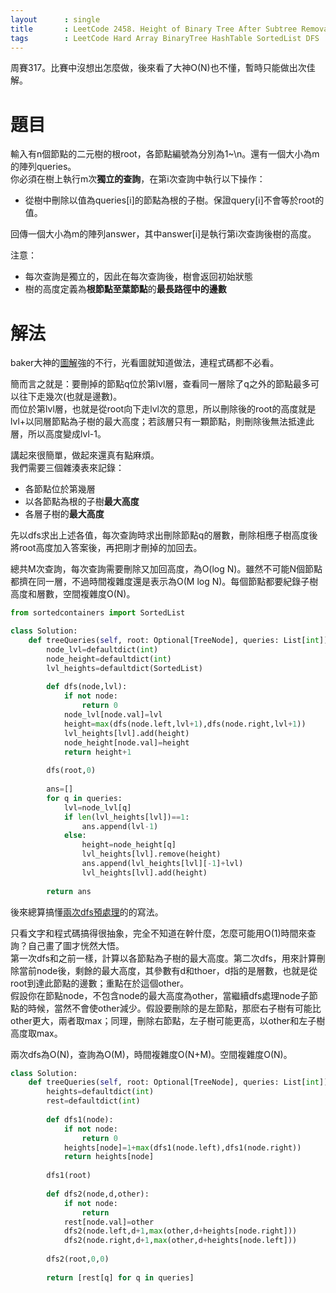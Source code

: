 ```yaml
--- 
layout      : single
title       : LeetCode 2458. Height of Binary Tree After Subtree Removal Queries
tags        : LeetCode Hard Array BinaryTree HashTable SortedList DFS
---
```

周賽317。比賽中沒想出怎麼做，後來看了大神O(N)也不懂，暫時只能做出次佳解。  

# 題目
輸入有n個節點的二元樹的根root，各節點編號為分別為1~\n。還有一個大小為m的陣列queries。  
你必須在樹上執行m次**獨立的查詢**，在第i次查詢中執行以下操作：  
- 從樹中刪除以值為queries[i]的節點為根的子樹。保證query[i]不會等於root的值。  

回傳一個大小為m的陣列answer，其中answer[i]是執行第i次查詢後樹的高度。  

注意：
- 每次查詢是獨立的，因此在每次查詢後，樹會返回初始狀態  
- 樹的高度定義為**根節點至葉節點**的**最長路徑中的邊數**  

# 解法
baker大神的[圖解](https://leetcode.com/problems/height-of-binary-tree-after-subtree-removal-queries/discuss/2757990/Python-3-Explanation-with-pictures-DFS)強的不行，光看圖就知道做法，連程式碼都不必看。  

簡而言之就是：要刪掉的節點q位於第lvl層，查看同一層除了q之外的節點最多可以往下走幾次(也就是邊數)。  
而位於第lvl層，也就是從root向下走lvl次的意思，所以刪除後的root的高度就是lvl+以同層節點為子樹的最大高度；若該層只有一顆節點，則刪除後無法抵達此層，所以高度變成lvl-1。  

講起來很簡單，做起來還真有點麻煩。  
我們需要三個雜湊表來記錄：  
- 各節點位於第幾層  
- 以各節點為根的子樹**最大高度**  
- 各層子樹的**最大高度**  

先以dfs求出上述各值，每次查詢時求出刪除節點q的層數，刪除相應子樹高度後將root高度加入答案後，再把剛才刪掉的加回去。  

總共M次查詢，每次查詢需要刪除又加回高度，為O(log N)。雖然不可能N個節點都擠在同一層，不過時間複雜度還是表示為O(M log N)。每個節點都要紀錄子樹高度和層數，空間複雜度O(N)。  

```python
from sortedcontainers import SortedList

class Solution:
    def treeQueries(self, root: Optional[TreeNode], queries: List[int]) -> List[int]:
        node_lvl=defaultdict(int)
        node_height=defaultdict(int)
        lvl_heights=defaultdict(SortedList)
        
        def dfs(node,lvl):
            if not node:
                return 0
            node_lvl[node.val]=lvl
            height=max(dfs(node.left,lvl+1),dfs(node.right,lvl+1))
            lvl_heights[lvl].add(height)
            node_height[node.val]=height
            return height+1
        
        dfs(root,0)
        
        ans=[]
        for q in queries:
            lvl=node_lvl[q]
            if len(lvl_heights[lvl])==1:
                ans.append(lvl-1)
            else:
                height=node_height[q]
                lvl_heights[lvl].remove(height)
                ans.append(lvl_heights[lvl][-1]+lvl)
                lvl_heights[lvl].add(height)
            
        return ans
```

後來總算搞懂[兩次dfs預處理](https://leetcode.cn/problems/height-of-binary-tree-after-subtree-removal-queries/solution/liang-bian-dfspythonjavacgo-by-endlessch-vvs4/)的的寫法。  

只看文字和程式碼搞得很抽象，完全不知道在幹什麼，怎麼可能用O(1)時間來查詢？自己畫了圖才恍然大悟。  
第一次dfs和之前一樣，計算以各節點為子樹的最大高度。第二次dfs，用來計算刪除當前node後，剩餘的最大高度，其參數有d和thoer，d指的是層數，也就是從root到達此節點的邊數；重點在於這個other。  
假設你在節點node，不包含node的最大高度為other，當繼續dfs處理node子節點的時候，當然不會使other減少。假設要刪除的是左節點，那麽右子樹有可能比other更大，兩者取max；同理，刪除右節點，左子樹可能更高，以other和左子樹高度取max。  

兩次dfs為O(N)，查詢為O(M)，時間複雜度O(N+M)。空間複雜度O(N)。  

```python
class Solution:
    def treeQueries(self, root: Optional[TreeNode], queries: List[int]) -> List[int]:
        heights=defaultdict(int)
        rest=defaultdict(int)
        
        def dfs1(node):
            if not node:
                return 0
            heights[node]=1+max(dfs1(node.left),dfs1(node.right))
            return heights[node]
        
        dfs1(root)
        
        def dfs2(node,d,other):
            if not node:
                return 
            rest[node.val]=other
            dfs2(node.left,d+1,max(other,d+heights[node.right]))
            dfs2(node.right,d+1,max(other,d+heights[node.left]))
        
        dfs2(root,0,0)
        
        return [rest[q] for q in queries]
```